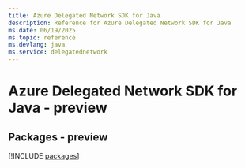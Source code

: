 ```yaml
---
title: Azure Delegated Network SDK for Java
description: Reference for Azure Delegated Network SDK for Java
ms.date: 06/19/2025
ms.topic: reference
ms.devlang: java
ms.service: delegatednetwork
---
```

# Azure Delegated Network SDK for Java - preview
## Packages - preview
[!INCLUDE [packages](delegated-network-index.md)]
